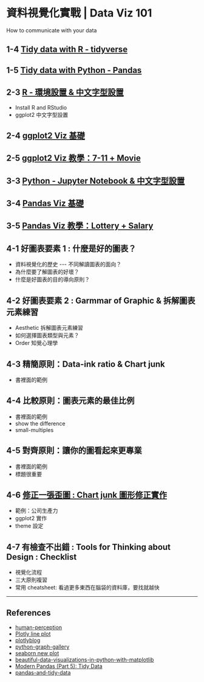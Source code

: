 # 資料視覺化實戰 | Data Viz 101

How to communicate with your data

## 1-4 [Tidy data with R - tidyverse](lecture-notes/R/R_tidydata.html)

## 1-5 [Tidy data with Python - Pandas](https://nbviewer.jupyter.org/github/leoluyi/Yotta_Viz101/blob/master/lecture-notes/python/pandas_tidy_data_pivot_unpivot.ipynb)

## 2-3 [R - 環境設置 & 中文字型設置](lecture-notes/R/ggplot2_chinese_font.html)

- Install R and RStudio
- ggplot2 中文字型設置

## 2-4 [ggplot2 Viz 基礎](lecture-notes/R/ggplot2_intro.html)

## 2-5 [ggplot2 Viz 教學：7-11 + Movie](lecture-notes/R/ggplot2_7-11+movie.html)

## 3-3 [Python - Jupyter Notebook  & 中文字型設置](https://nbviewer.jupyter.org/github/leoluyi/Yotta_Viz101/blob/master/lecture-notes/python/matplotlib_chinese_font.ipynb)

## 3-4 [Pandas Viz 基礎](https://nbviewer.jupyter.org/github/leoluyi/Yotta_Viz101/blob/master/lecture-notes/python/pandas_viz_tutorial.ipynb)

## 3-5 [Pandas Viz 教學：Lottery + Salary](https://nbviewer.jupyter.org/github/leoluyi/Yotta_Viz101/blob/master/lecture-notes/python/lottery_salary.ipynb)

## 4-1 好圖表要素 1 : 什麼是好的圖表？

- 資料視覺化的歷史 --- 不同解讀圖表的面向？
- 為什麼要了解圖表的好壞？
- 什麼是好圖表的目的導向原則？

## 4-2 好圖表要素 2 : Garmmar of Graphic & 拆解圖表元素練習

- Aesthetic 拆解圖表元素練習
- 如何選擇圖表類型與元素？
- Order 知覺心理學

## 4-3 精簡原則：Data-ink ratio & Chart junk

- 書裡面的範例

## 4-4 比較原則：圖表元素的最佳比例

- 書裡面的範例
- show the difference
- small-multiples

## 4-5 對齊原則：讓你的圖看起來更專業

- 書裡面的範例
- 標題很重要

## 4-6 [修正一張歪圖 : Chart junk 圖形修正實作](lecture-notes/R/fix_charjunk.R)

- 範例：公司生產力
- ggplot2 實作
- theme 設定

## 4-7 有檢查不出錯 : Tools for Thinking about Design : Checklist

- 視覺化流程
- 三大原則複習
- 常用 cheatsheet: 看過更多東西在腦袋的資料庫，要找就越快

---

## References

- [human-perception](https://medium.com/@kennelliott/39-studies-about-human-perception-in-30-minutes-4728f9e31a73)
- [Plotly line plot](https://plot.ly/~balzer82/2)
- [plotlyblog](https://plotlyblog.tumblr.com/post/97004982472/5-plots-on-gender-you-have-to-see)
- [python-graph-gallery](https://python-graph-gallery.com/)
- [seaborn new plot](http://pbpython.com/seaborn09.html)
- [beautiful-data-visualizations-in-python-with-matplotlib](http://spartanideas.msu.edu/2014/06/28/how-to-make-beautiful-data-visualizations-in-python-with-matplotlib/)
- [Modern Pandas (Part 5): Tidy Data](https://tomaugspurger.github.io/modern-5-tidy.html)
- [pandas-and-tidy-data](http://shzhangji.com/blog/2017/09/30/pandas-and-tidy-data/)
